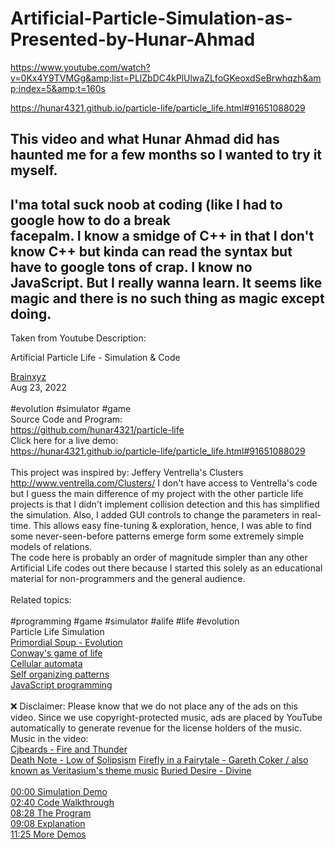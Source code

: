 # Artificial-Particle-Simulation-as-Presented-by-Hunar-Ahmad

https://www.youtube.com/watch?v=0Kx4Y9TVMGg&amp;list=PLlZbDC4kPlUlwaZLfoGKeoxdSeBrwhqzh&amp;index=5&amp;t=160s

https://hunar4321.github.io/particle-life/particle_life.html#91651088029


## This video and what Hunar Ahmad did has haunted me for a few months so I wanted to try it myself.<br>
## I'ma total suck noob at coding (like I had to google how to do a break<br> facepalm. I know a smidge of C++ in that I don't know C++ but kinda can read the syntax but have to google tons of crap.  I know no JavaScript.  But I really wanna learn.  It seems like magic and there is no such thing as magic except doing.


Taken from Youtube Description:

 Artificial Particle Life - Simulation & Code

[Brainxyz](https://www.brainxyz.com/)<br>
Aug 23, 2022 <br>
<br>
#evolution #simulator #game<br>
Source Code and Program:<br>
https://github.com/hunar4321/particle-life<br>
Click here for a live demo:<br>
https://hunar4321.github.io/particle-life/particle_life.html#91651088029<br>
<br> 
This project was inspired by: Jeffery Ventrella's Clusters http://www.ventrella.com/Clusters/ I don't have access to Ventrella's code but I guess the main difference of my project with the other particle life projects is that I didn't implement collision detection and this has simplified the simulation. Also, I added GUI controls to change the parameters in real-time. This allows easy fine-tuning & exploration, hence, I was able to find some never-seen-before patterns emerge form some extremely simple models of relations. 
<br> 
The code here is probably an order of magnitude simpler than any other Artificial Life codes out there because I started this solely as an educational material for non-programmers and the general audience.<br> 
<br> 
Related topics:<br> 
<br> 
#programming #game #simulator #alife #life #evolution <br> 
Particle Life Simulation<br> 
<a href="https://study.com/learn/lesson/primordial-soup-theory-model.html" target="_blank">Primordial Soup - Evolution</a><br> 
[Conway's game of life](https://playgameoflife.com/)<br> 
[Cellular automata](https://en.wikipedia.org/wiki/Cellular_automaton)<br> 
[Self organizing patterns](https://en.wikipedia.org/wiki/Self-organization)<br> 
[JavaScript programming](https://www.javascript.com/)<br> 
<br> 
❌ Disclaimer: Please know that we do not place any of the ads on this video. Since we use copyright-protected music, ads are placed by YouTube automatically to generate revenue for the license holders of the music.<br> 
Music in the video:<br> 
<a href="https://www.google.com/search?client=firefox-b-1-d&q=Cjbeards+-+Fire+and+Thunder#fpstate=ive&vld=cid:b56f86b9,vid:gFEdaO8rBTM" target="_blank">Cjbeards - Fire and Thunder</a>
<br> 
<a href="https://www.youtube.com/watch?v=x-xpMRCnJRE" target="_blank">Death Note - Low of Solipsism</a>
<a href="https://www.youtube.com/watch?v=UtwES8o9HM4" target="_blank">Firefly in a Fairytale - Gareth Coker / also known as Veritasium's theme music</a>
<a href="https://www.youtube.com/watch?v=vJY-xumHRpw" target="_blank">Buried Desire - Divine</a>
<br> 
<br> 
<a href="https://www.youtube.com/watch?v=0Kx4Y9TVMGg&t=0s" target="_blank">00:00 Simulation Demo</a><br> 
<a href="https://www.youtube.com/watch?v=0Kx4Y9TVMGg&t=160s" target="_blank">02:40 Code Walkthrough </a><br> 
<a href="https://www.youtube.com/watch?v=0Kx4Y9TVMGg&t=508s" target="_blank">08:28 The Program</a><br> 
<a href="https://www.youtube.com/watch?v=0Kx4Y9TVMGg&t=548s" target="_blank">09:08 Explanation</a><br> 
<a href="https://www.youtube.com/watch?v=0Kx4Y9TVMGg&t=685s" target="_blank">11:25 More Demos</a><br> 
